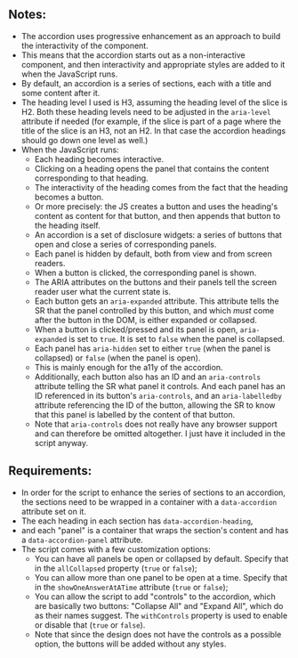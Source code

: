 ## Notes:

- The accordion uses progressive enhancement as an approach to build the interactivity of the component.
- This means that the accordion starts out as a non-interactive component, and then interactivity and appropriate styles are added to it when the JavaScript runs.
- By default, an accordion is a series of sections, each with a title and some content after it.
- The heading level I used is H3, assuming the heading level of the slice is H2. Both these heading levels need to be adjusted in the `aria-level` attribute if needed (for example, if the slice is part of a page where the title of the slice is an H3, not an H2. In that case the accordion headings should go down one level as well.)
- When the JavaScript runs:
    - Each heading becomes interactive.
    - Clicking on a heading opens the panel that contains the content corresponding to that heading.
    - The interactivity of the heading comes from the fact that the heading becomes a button.
    - Or more precisely: the JS creates a button and uses the heading's content as content for that button, and then appends that button to the heading itself.
    - An accordion is a set of disclosure widgets: a series of buttons that open and close a series of corresponding panels.
    - Each panel is hidden by default, both from view and from screen readers.
    - When a button is clicked, the corresponding panel is shown.
    - The ARIA attributes on the buttons and their panels tell the screen reader user what the current state is.
    - Each button gets an `aria-expanded` attribute. This attribute tells the SR that the panel controlled by this button, and which *must* come after the button in the DOM, is either expanded or collapsed.
    - When a button is clicked/pressed and its panel is open, `aria-expanded` is set to `true`. It is set to `false` when the panel is collapsed.
    - Each panel has `aria-hidden` set to either `true` (when the panel is collapsed) or `false` (when the panel is open).
    - This is mainly enough for the a11y of the accordion.
    - Additionally, each button also has an ID and an `aria-controls` attribute telling the SR what panel it controls. And each panel has an ID referenced in its button's `aria-controls`, and an `aria-labelledby` attribute referencing the ID of the button, allowing the SR to know that this panel is labelled by the content of that button.
    - Note that `aria-controls` does not really have any browser support and can therefore be omitted altogether. I just have it included in the script anyway.

## Requirements:

- In order for the script to enhance the series of sections to an accordion, the sections need to be wrapped in a container with a `data-accordion` attribute set on it.
- The each heading in each section has `data-accordion-heading`,
- and each "panel" is a container that wraps the section's content and has a `data-accordion-panel` attribute.
- The script comes with a few customization options:
    - You can have all panels be open or collapsed by default. Specify that in the `allCollapsed` property (`true` or `false`);
    - You can allow more than one panel to be open at a time. Specify that in the `showOneAnswerAtATime` attribute (`true` or `false`);
    - You can allow the script to add "controls" to the accordion, which are basically two buttons: "Collapse All" and "Expand All", which do as their names suggest. The `withControls` property is used to enable or disable that (`true` or `false`). 
    - Note that since the design does not have the controls as a possible option, the buttons will be added without any styles.
